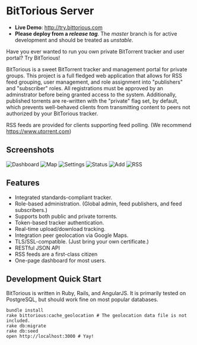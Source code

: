 BitTorious Server
=====

 * **Live Demo**: <http://try.bittorious.com>
 * **Please deploy from a *release tag***. The _master_ branch is for active development and should be treated as _unstable_.

Have you ever wanted to run you own private BitTorrent tracker and user portal? Try BitTorious!

BitTorious is a sweet BitTorrent tracker and management portal for private groups. This project is a full fledged web application that allows for RSS feed grouping, user management, and role assignment into "publishers" and "subscriber" roles. All registrations must be approved by an adminstrator before being granted access to the system. Additionally, published torrents are re-written with the "private" flag set, by default, which prevents well-behaved clients from transmitting content to peers not authorized by your BitTorious tracker.

RSS feeds are provided for clients supporting feed polling. (We recommend <https://www.utorrent.com>)

Screenshots
--------

![Dashboard](https://raw.githubusercontent.com/preston/bittorious/master/app/assets/images/dashboard.png)
![Map](https://raw.githubusercontent.com/preston/bittorious/master/app/assets/images/map.png)
![Settings](https://raw.githubusercontent.com/preston/bittorious/master/app/assets/images/settings.png)
![Status](https://raw.githubusercontent.com/preston/bittorious/master/app/assets/images/status.png)
![Add](https://raw.githubusercontent.com/preston/bittorious/master/app/assets/images/add.png)
![RSS](https://raw.githubusercontent.com/preston/bittorious/master/app/assets/images/rss.png)

Features
--------
 * Integrated standards-compliant tracker.
 * Role-based administration. (Global admin, feed publishers, and feed subscribers.)
 * Supports both public and private torrents.
 * Token-based tracker authentication.
 * Real-time upload/download tracking.
 * Integration peer geolocation via Google Maps.
 * TLS/SSL-compatible. (Just bring your own certificate.) 
 * RESTful JSON API
 * RSS feeds are a first-class citizen
 * One-page dashboard for most users.

Development Quick Start
--------

BitTorious is written in Ruby, Rails, and AngularJS. It is primarily tested on PostgreSQL, but should work fine on most popular databases.

    bundle install
    rake bittorious:cache_geolocation # The geolocation data file is not included.
    rake db:migrate
    rake db:seed
    open http://localhost:3000 # Yay!
